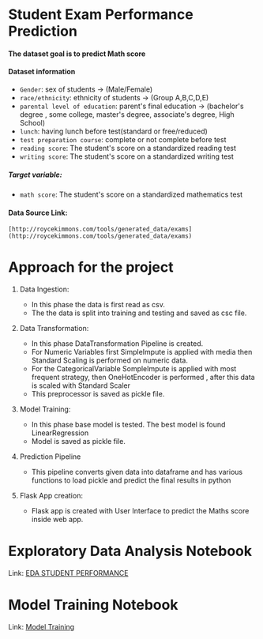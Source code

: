 # Student Exam Performance Prediction
#### The dataset goal is to predict Math score
#### Dataset information
* `Gender`: sex of students -> (Male/Female)
* `race/ethnicity`: ethnicity of students -> (Group A,B,C,D,E)
* `parental level of education`: parent's final education -> (bachelor's degree , some college, master's degree, associate's degree, High School)
* `lunch`: having lunch before test(standard or free/reduced)
* `test preparation course`: complete or not complete before test 
* `reading score`: The student's score on a standardized reading test 
* `writing score`: The student's score on a standardized writing test
##### Target variable:
* `math score`: The student's score on a standardized mathematics test
#### Data Source Link:
    [http://roycekimmons.com/tools/generated_data/exams](http://roycekimmons.com/tools/generated_data/exams)

# Approach for the project

1. Data Ingestion:
    * In this phase the data is first read as csv.
    * The the data is split into training and testing and saved as csc file.

2. Data Transformation: 
    * In this phase DataTransformation Pipeline is created.
    * For Numeric Variables first SimpleImpute is applied with media then Standard Scaling is performed on numeric data.
    * For the CategoricalVariable SompleImpute is applied with most frequent strategy, then OneHotEncoder is performed , after this data is scaled with Standard Scaler
    * This preprocessor is saved as pickle file.

3. Model Training: 
    * In this phase base model is tested. The best model is found LinearRegression
    * Model is saved as pickle file.

4. Prediction Pipeline
    * This pipeline converts given data into dataframe and has various functions to load pickle and predict the final results in python

5. Flask App creation:
    * Flask app is created with User Interface to predict the Maths score inside web app.

# Exploratory Data Analysis Notebook
Link: [EDA STUDENT PERFORMANCE](./src/Notebook/EDA%20STUDENT%20PERFORMANCE.ipynb)

# Model Training Notebook
Link: [Model Training](./src/Notebook/Model%20Training.ipynb)




